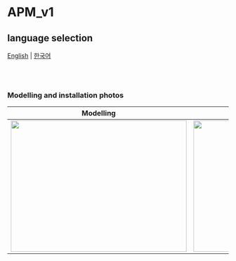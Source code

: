 # APM_v1
## language selection

[English](README.md) | [한국어](README_KR.md)

<br><br>

### Modelling and installation photos
<div align="center">
  
  | Modelling | installation |
  |:---:|:---:|
  | <img src="https://github.com/user-attachments/assets/16247e7f-1541-47be-a514-2af5a8bb7449" width="400px" height="300px"> | <img src="https://github.com/user-attachments/assets/54e6a5d6-ec62-4971-b192-cef102818fc4" width="400px" height="300px"> |
</div>

